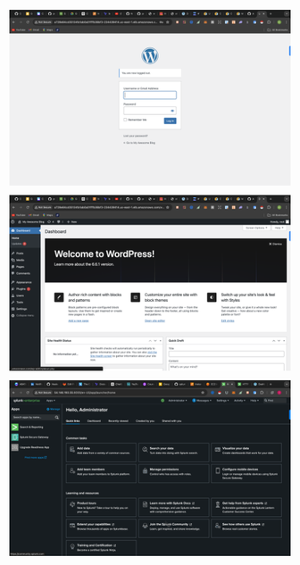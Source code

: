
![log-in](./image/login.png)

![Dashboard](./image/Screenshot%202024-07-24%20at%2004.12.37.png)


![Dashboard](./image/Screenshot%202024-07-28%20at%2021.30.22.png)